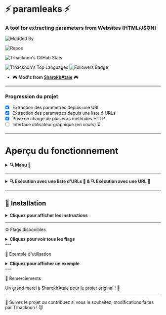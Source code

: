 # ⚡️ **paramleaks** ⚡️  
### A tool for extracting parameters from Websites (HTML/JSON)  

![Modded By](https://img.shields.io/badge/Modded%20by-Trhacknon-ff69b4?style=for-the-badge&logo=github)

![Repos](https://img.shields.io/github/forks/tucommenceapousser?style=for-the-badge&label=repos&color=0099ff)

![Trhacknon's GitHub Stats](https://github-readme-stats.vercel.app/api?username=tucommenceapousser&show_icons=true&count_private=true&hide=prs&theme=tokyonight&bg_color=000000&title_color=ff0000&text_color=ff0000&layout=compact&border_color=0099ff)

![Trhacknon's Top Languages](https://github-readme-stats.vercel.app/api/top-langs/?username=tucommenceapousser&layout=compact&theme=highcontrast&border_color=1b03a3)
![Followers Badge](https://img.shields.io/github/followers/tucommenceapousser?label=Followers&style=social)

+ 🎮 **Mod'z from [SharokhAtaie](https://github.com/SharokhAtaie/paramleak)** 🎮


---

### Progression du projet
- [x] Extraction des paramètres depuis une URL
- [x] Extraction des paramètres depuis une liste d'URLs
- [x] Prise en charge de plusieurs méthodes HTTP
- [ ] Interface utilisateur graphique (en cours) ⏳
---

# Aperçu du fonctionnement

<details>
  <summary><strong>🔍 Menu 📸</strong></summary>

![Menu](https://j.top4top.io/p_3261bypwh0.jpg)

</details>

---

<details>
  <summary><strong>🔍 Exécution avec une liste d'URLs 📸 
    &
    🔍 Exécution avec une URL 📸</strong></summary>

<p align="center">
  <img src="https://b.top4top.io/p_3261klgbn0.jpg" width="45%" />
  <img src="https://k.top4top.io/p_3261i55q31.jpg" width="45%" />
</p>
</details>

---

## 🚀 **Installation**  
<details>
<summary><strong>Cliquez pour afficher les instructions</strong></summary>

```diff
+ obligatoire
- eventuel
```
```diff
# Installer depuis la source
- go install github.com/tucommenceapousser/paramleak@latest
```
```diff
- git clone https://github.com/tucommenceapousser/paramleak
- go install
# Compiler
- go build -o paramleak .
+ chmod +x paramleak
```

</details>

---


⚙️ Flags disponibles

<details>
<summary><strong>Cliquez pour voir tous les flags</strong></summary>

| Flag        | Alias | Description                                                 |
|-------------|-------|-------------------------------------------------------------|
| `-url`      | `-u`  | URL cible pour extraire les paramètres                      |
| `-list`     | `-l`  | Liste d'URLs pour extraire les paramètres                   |
| `-method`   | `-X`  | Méthode HTTP (GET, POST, PATCH, DELETE, PUT)                |
| `-body`     | `-d`  | Données de la requête pour POST/PATCH/DELETE/PUT            |
| `-header`   | `-H`  | Header personnalisé (un seul supporté)                      |
| `-delay`    | `-p`  | Délai entre les requêtes (en millisecondes, ex : 1000 = 1s) |
| `-verbose`  | `-v`  | Mode verbeux                                                |
| `-silent`   | `-s`  | Mode silencieux                                             |

</details>
---

🧪 Exemple d'utilisation

<details>
<summary><strong>Cliquez pour afficher un exemple</strong></summary>
  
```ruby
# Lancer le scan avec une URL
./paramleak -u https://www.igrocity.ru/search.php
```
```ruby
# Lancer le scan avec une liste d'URLs
./paramleak -l list.txt
```
Résultat :

```ruby
something
test_var
user_id_i
name
rdt_to
obj_key1
val1
obj_key2
val2
test_obj
empty_var
param1
method
param2
```
</details>
---

💬 Remerciements

Un grand merci à SharokhAtaie pour le projet original ! 🙏


---

👿 Suivez le projet ou contribuez si vous le souhaitez, modifications faites par Trhacknon ! 😈
